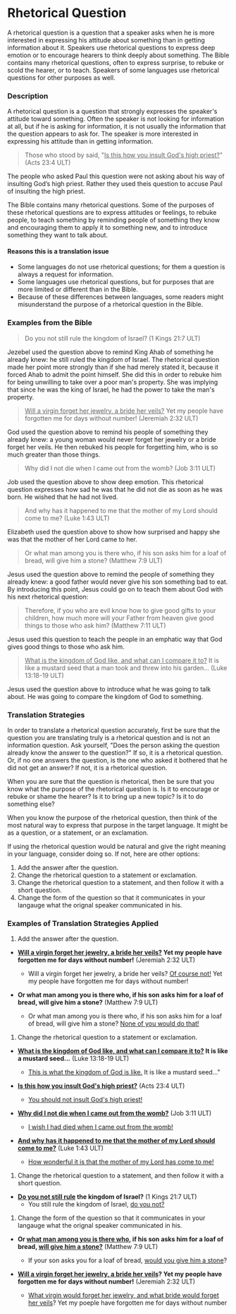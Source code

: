 # Rhetorical Question #

A rhetorical question is a question that a speaker asks when he is more interested in expressing his attitude about something than in getting information about it. Speakers use rhetorical questions to express deep emotion or to encourage hearers to think deeply about something. The Bible contains many rhetorical questions, often to express surprise, to rebuke or scold the hearer, or to teach. Speakers of some languages use rhetorical questions for other purposes as well.

### Description

A rhetorical question is a question that strongly expresses the speaker's attitude toward something. Often the speaker is not looking for information at all, but if he is asking for information, it is not usually the information that the question appears to ask for. The speaker is more interested in expressing his attitude than in getting information.

>Those who stood by said, "<u>Is this how you insult God's high priest?</u>" (Acts 23:4 ULT)

The people who asked Paul this question were not asking about his way of insulting God’s  high priest. Rather they used theis question to accuse Paul of insulting the high priest.

The Bible contains many rhetorical questions. Some of the purposes of these rhetorical questions are to express attitudes or feelings, to rebuke people, to teach something by reminding people of something they know and encouraging them to apply it to something new, and to introduce something they want to talk about.

#### Reasons this is a translation issue

* Some languages do not use rhetorical questions; for them a question is always a request for information.
* Some languages use rhetorical questions, but for purposes that are more limited or different than in the Bible.
* Because of these differences between languages, some readers might misunderstand the purpose of a rhetorical question in the Bible.

### Examples from the Bible

>Do you not still rule the kingdom of Israel? (1 Kings 21:7 ULT)


Jezebel used the question above to remind King Ahab of something he already knew: he still ruled the kingdom of Israel. The rhetorical question made her point more strongly than if she had merely stated it, because it forced Ahab to admit the point himself. She did this in order to rebuke him for being unwilling to take over a poor man's property. She was implying that since he was the king of Israel, he had the power to take the man's property.

><u>Will a virgin forget her jewelry, a bride her veils?</u> Yet my people have forgotten me for days without number! (Jeremiah 2:32 ULT)


God used the question above to remind his people of something they already knew: a young woman would never forget her jewelry or a bride forget her veils.  He then rebuked his people for forgetting him, who is so much greater than those things.

>Why did I not die when I came out from the womb? (Job 3:11 ULT)


Job used the question above to show deep emotion. This rhetorical question expresses how sad he was that he did not die as soon as he was born. He wished that he had not lived.

>And why has it happened to me that the mother of my Lord should come to me? (Luke 1:43 ULT)


Elizabeth used the question above to show how surprised and happy she was that the mother of her Lord came to her.

>Or what man among you is there who, if his son asks him for a loaf of bread, will give him a stone? (Matthew 7:9 ULT)


Jesus used the question above to remind the people of something they already knew: a good father would never give his son something bad to eat. By introducing this point, Jesus could go on to teach them about God with his next rhetorical question:

>Therefore, if you who are evil know how to give good gifts to your children, how much more will your Father from heaven give good things to those who ask him? (Matthew 7:11 ULT)


Jesus used this question to teach the people in an emphatic way that God gives good things to those who ask him.

><u>What is the kingdom of God like, and what can I compare it to?</u> It is like a mustard seed that a man took and threw into his garden... (Luke 13:18-19 ULT)


Jesus used the question above to introduce what he was going to talk about. He was going to compare the kingdom of God to something.


### Translation Strategies


In order to translate a rhetorical question accurately, first be sure that the question you are translating truly is a rhetorical question and is not an information question. Ask yourself, "Does the person asking the question already know the answer to the question?" If so, it is a rhetorical question. Or, if no one answers the question, is the one who asked it bothered that he did not get an answer? If not, it is a rhetorical question.

When you are sure that the question is rhetorical, then be sure that you know what the purpose of the rhetorical question is. Is it to encourage or rebuke or shame the hearer? Is it to bring up a new topic? Is it to do something else?

When you know the purpose of the rhetorical question, then think of the most natural way to express that purpose in the target language. It might be as a question, or a statement, or an exclamation.

If using the rhetorical question would be natural and give the right meaning in your language, consider doing so. If not, here are other options:

1. Add the answer after the question.
1. Change the rhetorical question to a statement or exclamation.
1. Change the rhetorical question to a statement, and then follow it with a short question.
1. Change the form of the question so that it communicates in your langauge what the orignal speaker communicated in his.

### Examples of Translation Strategies Applied

1. Add the answer after the question.

  * **<u>Will a virgin forget her jewelry, a bride her veils?</u> Yet my people have forgotten me for days without number!** (Jeremiah 2:32 ULT)
      * Will a virgin forget her jewelry, a bride her veils? <u>Of course not!</u> Yet my people have forgotten me for days without number!

  * **Or what man among you is there who, if his son asks him for a loaf of bread, will give him a stone?** (Matthew 7:9 ULT)
      * Or what man among you is there who, if his son asks him for a loaf of bread, will give him a stone? <u>None of you would do that!</u>

1. Change the rhetorical question to a statement or exclamation.

  * **<u>What is the kingdom of God like, and what can I compare it to?</u> It is like a mustard seed...**  (Luke 13:18-19 ULT)
      * <u>This is what the kingdom of God is like.</u> It is like a mustard seed..."

  * **<u>Is this how you insult God's high priest?</u>** (Acts 23:4 ULT)
      * <u>You should not insult God's high priest!</u>

  * **<u>Why did I not die when I came out from the womb?</u>** (Job 3:11 ULT)
      * <u>I wish I had died when I came out from the womb!</u>

  * **<u>And why has it happened to me that the mother of my Lord should come to me?</u>** (Luke 1:43 ULT)
      * <u>How wonderful it is that the mother of my Lord has come to me!</u>

1. Change the rhetorical question to a statement, and then follow it with a short question.

  * **<u>Do you not still rule</u> the kingdom of Israel?** (1 Kings 21:7 ULT)
      * You still rule the kingdom of Israel, <u>do you not?</u>

1. Change the form of the question so that it communicates in your langauge what the orignal speaker communicated in his.

  * **Or <u>what man among you is there who</u>, if his son asks him for a loaf of bread, <u>will give him a stone?</u>** (Matthew 7:9 ULT)
      * If your son asks you for a loaf of bread, <u>would you give him a stone</u>?

  * **<u>Will a virgin forget her jewelry, a bride her veils</u>? Yet my people have forgotten me for days without number!** (Jeremiah 2:32 ULT)
      * <u>What virgin would forget her jewelry, and what bride would forget her veils</u>? Yet my poeple have forgotten me for days without number

